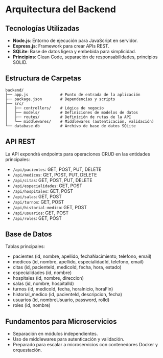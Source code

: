 # Arquitectura del Backend

## Tecnologías Utilizadas
- **Node.js**: Entorno de ejecución para JavaScript en servidor.
- **Express.js**: Framework para crear APIs REST.
- **SQLite**: Base de datos ligera y embebida para simplicidad.
- **Principios**: Clean Code, separación de responsabilidades, principios SOLID.

## Estructura de Carpetas
```
backend/
├── app.js              # Punto de entrada de la aplicación
├── package.json        # Dependencias y scripts
├── src/
│   ├── controllers/    # Lógica de negocio
│   ├── models/         # Definiciones de modelos de datos
│   ├── routes/         # Definición de rutas de la API
│   └── middlewares/    # Middlewares (autenticación, validación)
└── database.db         # Archivo de base de datos SQLite
```

## API REST
La API expondrá endpoints para operaciones CRUD en las entidades principales:
- `/api/pacientes`: GET, POST, PUT, DELETE
- `/api/medicos`: GET, POST, PUT, DELETE
- `/api/citas`: GET, POST, PUT, DELETE
- `/api/especialidades`: GET, POST
- `/api/hospitales`: GET, POST
- `/api/salas`: GET, POST
- `/api/turnos`: GET, POST
- `/api/historial-medico`: GET, POST
- `/api/usuarios`: GET, POST
- `/api/roles`: GET, POST

## Base de Datos
Tablas principales:
- pacientes (id, nombre, apellido, fechaNacimiento, telefono, email)
- medicos (id, nombre, apellido, especialidadId, telefono, email)
- citas (id, pacienteId, medicoId, fecha, hora, estado)
- especialidades (id, nombre)
- hospitales (id, nombre, direccion)
- salas (id, nombre, hospitalId)
- turnos (id, medicoId, fecha, horaInicio, horaFin)
- historial_medico (id, pacienteId, descripcion, fecha)
- usuarios (id, nombreUsuario, password, rolId)
- roles (id, nombre)

## Fundamentos para Microservicios
- Separación en módulos independientes.
- Uso de middlewares para autenticación y validación.
- Preparado para escalar a microservicios con contenedores Docker y orquestación.